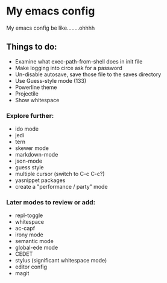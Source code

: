 # My emacs config
My emacs config be like........ohhhh


## Things to do:
 - Examine what exec-path-from-shell does in init file
 - Make logging into circe ask for a password
 - Un-disable autosave, save those file to the saves directory
 - Use Guess-style mode (133)
 - Powerline theme
 - Projectile
 - Show whitespace
 
### Explore further:
- ido mode
- jedi
- tern
- skewer mode
- markdown-mode
- json-mode
- guess style
- multiple cursor (switch to C-c C-c?)
- yasnippet packages
- create a "performance / party" mode


### Later modes to review or add:
- repl-toggle
- whitespace
- ac-capf
- irony mode
- semantic mode
- global-ede mode
- CEDET
- stylus (significant whitespace mode)
- editor config
- magit

